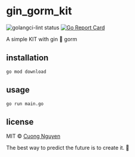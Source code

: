 # gin_gorm_kit

![golangci-lint status](https://github.com/103cuong/gin_gorm_kit/workflows/golangci-lint/badge.svg)
[![Go Report Card](https://goreportcard.com/badge/github.com/103cuong/gin_gorm_kit)](https://goreportcard.com/report/github.com/103cuong/gin_gorm_kit)

A simple KIT with gin 💌 gorm

## installation

```shell script
go mod download
```

## usage

```shell script
go run main.go
```

## license

MIT © [Cuong Nguyen](https://www.linkedin.com/in/cuong9/)

<!-- INSPIRATIONAL_QUOTE_START -->
The best way to predict the future is to create it.
🦄
<!-- INSPIRATIONAL_QUOTE_END -->
